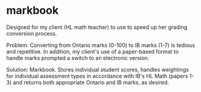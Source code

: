 # markbook
 
Designed for my client (HL math teacher) to use to speed up her grading conversion process. 

Problem: Converting from Ontario marks (0-100) to IB marks (1-7) is tedious and repetitive. In addition, my client's use of a paper-based format to handle marks prompted a switch to an electronic version.

Solution: Markbook. Stores individual student scores, handles weightings for individual assessment types in accordance with IB's HL Math (papers 1-3) and returns both appropriate Ontario and IB marks, as desired.
